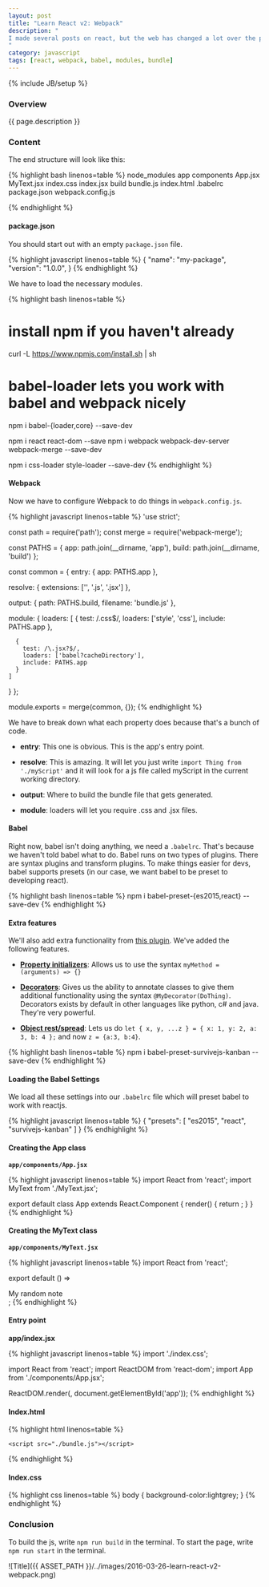 ```yaml
---
layout: post
title: "Learn React v2: Webpack"
description: "
I made several posts on react, but the web has changed a lot over the past year and I needed to make an updated post on how to Javascript. The two things that have changed Javascript are [Babel](https://babeljs.io/)(Lets you write [ES6](https://nodejs.org/en/docs/es6/) and ES7 code) and [Webpack](https://webpack.github.io/docs/what-is-webpack.html) (Which bundles modules and loads them for you at the right time). I'm going to go over how to use Babel and Webpack together with React. This post is just a short summary of [this amazing post](http://survivejs.com/webpack_react/webpack_and_react/) and [the source code](https://github.com/survivejs/webpack_react/tree/master/project_source/03_webpack_and_react/kanban_app). 
"
category: javascript
tags: [react, webpack, babel, modules, bundle]
---
```

{% include JB/setup %}

<!-- Overview -->
<h3>Overview</h3>

{{ page.description }}

<!-- Content -->
<h3>Content</h3>

The end structure will look like this:

<!-- Code _______________________________________-->
{% highlight bash linenos=table %}
node_modules
app
    components
        App.jsx
        MyText.jsx
    index.css
    index.jsx
build
    bundle.js
    index.html
.babelrc
package.json
webpack.config.js

{% endhighlight %}
<!-- /Code ^^^^^^^^^^^^^^^^^^^^^^^^^^^^^^^^^^^^^^-->

<!-- package.json -->
<h4>package.json</h4>

You should start out with an empty `package.json` file.

<!-- Code _______________________________________-->
{% highlight javascript linenos=table %}
{
  "name": "my-package",
  "version": "1.0.0",
}
{% endhighlight %}
<!-- /Code ^^^^^^^^^^^^^^^^^^^^^^^^^^^^^^^^^^^^^^-->

We have to load the necessary modules.

<!-- Code _______________________________________-->
{% highlight bash linenos=table %}
# install npm if you haven't already
curl -L https://www.npmjs.com/install.sh | sh

# babel-loader lets you work with babel and webpack nicely
npm i babel-{loader,core} --save-dev

npm i react react-dom --save
npm i webpack webpack-dev-server webpack-merge --save-dev

npm i css-loader style-loader --save-dev
{% endhighlight %}
<!-- /Code ^^^^^^^^^^^^^^^^^^^^^^^^^^^^^^^^^^^^^^-->




<!-- Webpack-->
<h4>Webpack</h4>

Now we have to configure Webpack to do things in `webpack.config.js`.

<!-- Code _______________________________________-->
{% highlight javascript linenos=table %}
'use strict';

const path = require('path');
const merge = require('webpack-merge');

const PATHS = {
  app: path.join(__dirname, 'app'),
  build: path.join(__dirname, 'build')
};

const common = {
  entry: {
    app: PATHS.app
  },

  resolve: {
    extensions: ['', '.js', '.jsx']
  },

  output: {
    path: PATHS.build,
    filename: 'bundle.js'
  },

  module: {
    loaders: [
      {
        test: /\.css$/,
        loaders: ['style', 'css'],
        include: PATHS.app
      },

      {
        test: /\.jsx?$/,
        loaders: ['babel?cacheDirectory'],
        include: PATHS.app
      }
    ]
  }
};

module.exports = merge(common, {});
{% endhighlight %}
<!-- /Code ^^^^^^^^^^^^^^^^^^^^^^^^^^^^^^^^^^^^^^-->

We have to break down what each property does because that's a bunch of code.

- <b>entry</b>: This one is obvious. This is the app's entry point.

- <b>resolve</b>: This is amazing. It will let you just write `import Thing from './myScript'` and it will look for a js file called myScript in the current working directory.

- <b>output</b>: Where to build the bundle file that gets generated.

- <b>module</b>: loaders will let you require .css and .jsx files.




<!-- Babel -->
<h4>Babel</h4>

Right now, babel isn't doing anything, we need a `.babelrc`. That's because we haven't told babel what to do. Babel runs on two types of plugins. There are syntax plugins and transform plugins. To make things easier for devs, babel supports presets (in our case, we want babel to be preset to developing react).

<!-- Code _______________________________________-->
{% highlight bash linenos=table %}
npm i babel-preset-{es2015,react} --save-dev
{% endhighlight %}
<!-- /Code ^^^^^^^^^^^^^^^^^^^^^^^^^^^^^^^^^^^^^^-->




<!-- Extra features -->
<h4>Extra features</h4>

We'll also add extra functionality from [this plugin](https://github.com/survivejs/babel-preset-survivejs-kanban).
We've added the following features.

- <b>[Property initializers](https://github.com/jeffmo/es-class-static-properties-and-fields)</b>: Allows us to use the syntax `myMethod = (arguments) => {}`

- <b>[Decorators](https://github.com/wycats/javascript-decorators)</b>: Gives us the ability to annotate classes to give them additional functionality using the syntax `@MyDecorator(DoThing)`. Decorators exists by default in other languages like python, c# and java. They're very powerful.

- <b>[Object rest/spread](https://github.com/sebmarkbage/ecmascript-rest-spread)</b>: Lets us do `let { x, y, ...z } = { x: 1, y: 2, a: 3, b: 4 };` and now `z = {a:3, b:4}`.


<!-- Code _______________________________________-->
{% highlight bash linenos=table %}
npm i babel-preset-survivejs-kanban --save-dev
{% endhighlight %}
<!-- /Code ^^^^^^^^^^^^^^^^^^^^^^^^^^^^^^^^^^^^^^-->




<!-- Loading the Babel Settings -->
<h4>Loading the Babel Settings</h4>

We load all these settings into our `.babelrc` file which will preset babel to work with reactjs.

<!-- Code _______________________________________-->
{% highlight javascript linenos=table %}
{
  "presets": [
    "es2015",
    "react",
    "survivejs-kanban"
  ]
}
{% endhighlight %}
<!-- /Code ^^^^^^^^^^^^^^^^^^^^^^^^^^^^^^^^^^^^^^-->




<!-- Creating the App class -->
<h4>Creating the App class</h4>

<b>`app/components/App.jsx`</b>

<!-- Code _______________________________________-->
{% highlight javascript linenos=table %}
import React from 'react';
import MyText from './MyText.jsx';

export default class App extends React.Component {
  render() {
    return <MyText />;
  }
}
{% endhighlight %}
<!-- /Code ^^^^^^^^^^^^^^^^^^^^^^^^^^^^^^^^^^^^^^-->




<!-- Creating the MyText class -->
<h4>Creating the MyText class</h4>

<b>`app/components/MyText.jsx`</b>

<!-- Code _______________________________________-->
{% highlight javascript linenos=table %}
import React from 'react';

export default () => <div>My random note</div>;
{% endhighlight %}
<!-- /Code ^^^^^^^^^^^^^^^^^^^^^^^^^^^^^^^^^^^^^^-->




<!-- Entry point -->
<h4>Entry point</h4>

<b>app/index.jsx</b>

<!-- Code _______________________________________-->
{% highlight javascript linenos=table %}
import './index.css';

import React from 'react';
import ReactDOM from 'react-dom';
import App from './components/App.jsx';

ReactDOM.render(<App />, document.getElementById('app'));
{% endhighlight %}
<!-- /Code ^^^^^^^^^^^^^^^^^^^^^^^^^^^^^^^^^^^^^^-->




<!-- Index.html -->
<h4>Index.html</h4>

<!-- Code _______________________________________-->
{% highlight html linenos=table %}
<!DOCTYPE html>
<html lang="en">
  <head>
    <meta charset="utf-8">
    <title>React1</title>
  </head>
  <body>
    <div id="app"></div>

    <script src="./bundle.js"></script>
  </body>
</html>
{% endhighlight %}
<!-- /Code ^^^^^^^^^^^^^^^^^^^^^^^^^^^^^^^^^^^^^^-->





<!-- Index.css -->
<h4>Index.css</h4>

<!-- Code _______________________________________-->
{% highlight css linenos=table %}
body {
  background-color:lightgrey;
}
{% endhighlight %}
<!-- /Code ^^^^^^^^^^^^^^^^^^^^^^^^^^^^^^^^^^^^^^-->




<!-- Conclusion -->
<h3>Conclusion</h3>

To build the js, write `npm run build` in the terminal. To start the page, write `npm run start` in the terminal.

![Title]({{ ASSET_PATH }}/../images/2016-03-26-learn-react-v2-webpack.png)

